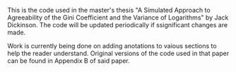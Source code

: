 This is the code used in the master's thesis "A Simulated Approach to Agreeability of the Gini Coefficient and the Variance of Logarithms" by Jack Dickinson. The code will be updated periodically if ssignificant changes are made.

Work is currently being done on adding anotations to vaious sections to help the reader understand. Original versions of the code used in that paper can be found in Appendix B of said paper.
